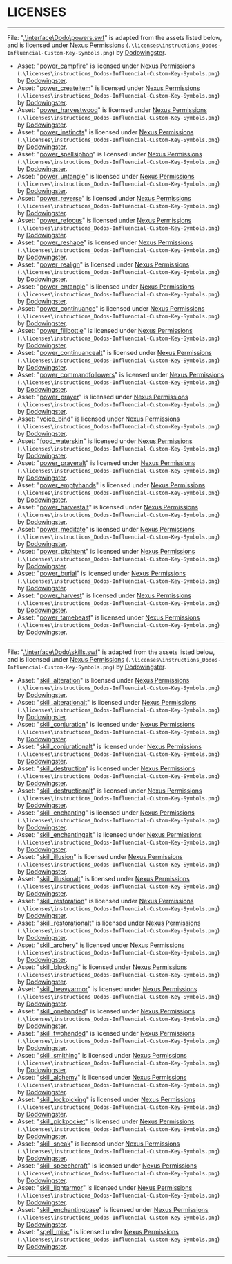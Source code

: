 # LICENSES

---

File: "[.\interface\Dodo\powers.swf](https://www.nexusmods.com/skyrimspecialedition/mods/98619)" is adapted from the assets listed below, and is licensed under [Nexus Permissions](https://www.nexusmods.com/skyrimspecialedition/mods/98619) (`.\licenses\instructions_Dodos-Influencial-Custom-Key-Symbols.png`) by [Dodowingster](https://www.nexusmods.com/users/51260301).

- Asset: "[power_campfire](https://www.nexusmods.com/skyrimspecialedition/mods/98619)" is licensed under [Nexus Permissions](https://www.nexusmods.com/skyrimspecialedition/mods/98619) (`.\licenses\instructions_Dodos-Influencial-Custom-Key-Symbols.png`) by [Dodowingster](https://www.nexusmods.com/users/51260301).
- Asset: "[power_createitem](https://www.nexusmods.com/skyrimspecialedition/mods/98619)" is licensed under [Nexus Permissions](https://www.nexusmods.com/skyrimspecialedition/mods/98619) (`.\licenses\instructions_Dodos-Influencial-Custom-Key-Symbols.png`) by [Dodowingster](https://www.nexusmods.com/users/51260301).
- Asset: "[power_harvestwood](https://www.nexusmods.com/skyrimspecialedition/mods/98619)" is licensed under [Nexus Permissions](https://www.nexusmods.com/skyrimspecialedition/mods/98619) (`.\licenses\instructions_Dodos-Influencial-Custom-Key-Symbols.png`) by [Dodowingster](https://www.nexusmods.com/users/51260301).
- Asset: "[power_instincts](https://www.nexusmods.com/skyrimspecialedition/mods/98619)" is licensed under [Nexus Permissions](https://www.nexusmods.com/skyrimspecialedition/mods/98619) (`.\licenses\instructions_Dodos-Influencial-Custom-Key-Symbols.png`) by [Dodowingster](https://www.nexusmods.com/users/51260301).
- Asset: "[power_spellsiphon](https://www.nexusmods.com/skyrimspecialedition/mods/98619)" is licensed under [Nexus Permissions](https://www.nexusmods.com/skyrimspecialedition/mods/98619) (`.\licenses\instructions_Dodos-Influencial-Custom-Key-Symbols.png`) by [Dodowingster](https://www.nexusmods.com/users/51260301).
- Asset: "[power_untangle](https://www.nexusmods.com/skyrimspecialedition/mods/98619)" is licensed under [Nexus Permissions](https://www.nexusmods.com/skyrimspecialedition/mods/98619) (`.\licenses\instructions_Dodos-Influencial-Custom-Key-Symbols.png`) by [Dodowingster](https://www.nexusmods.com/users/51260301).
- Asset: "[power_reverse](https://www.nexusmods.com/skyrimspecialedition/mods/98619)" is licensed under [Nexus Permissions](https://www.nexusmods.com/skyrimspecialedition/mods/98619) (`.\licenses\instructions_Dodos-Influencial-Custom-Key-Symbols.png`) by [Dodowingster](https://www.nexusmods.com/users/51260301).
- Asset: "[power_refocus](https://www.nexusmods.com/skyrimspecialedition/mods/98619)" is licensed under [Nexus Permissions](https://www.nexusmods.com/skyrimspecialedition/mods/98619) (`.\licenses\instructions_Dodos-Influencial-Custom-Key-Symbols.png`) by [Dodowingster](https://www.nexusmods.com/users/51260301).
- Asset: "[power_reshape](https://www.nexusmods.com/skyrimspecialedition/mods/98619)" is licensed under [Nexus Permissions](https://www.nexusmods.com/skyrimspecialedition/mods/98619) (`.\licenses\instructions_Dodos-Influencial-Custom-Key-Symbols.png`) by [Dodowingster](https://www.nexusmods.com/users/51260301).
- Asset: "[power_realign](https://www.nexusmods.com/skyrimspecialedition/mods/98619)" is licensed under [Nexus Permissions](https://www.nexusmods.com/skyrimspecialedition/mods/98619) (`.\licenses\instructions_Dodos-Influencial-Custom-Key-Symbols.png`) by [Dodowingster](https://www.nexusmods.com/users/51260301).
- Asset: "[power_entangle](https://www.nexusmods.com/skyrimspecialedition/mods/98619)" is licensed under [Nexus Permissions](https://www.nexusmods.com/skyrimspecialedition/mods/98619) (`.\licenses\instructions_Dodos-Influencial-Custom-Key-Symbols.png`) by [Dodowingster](https://www.nexusmods.com/users/51260301).
- Asset: "[power_continuance](https://www.nexusmods.com/skyrimspecialedition/mods/98619)" is licensed under [Nexus Permissions](https://www.nexusmods.com/skyrimspecialedition/mods/98619) (`.\licenses\instructions_Dodos-Influencial-Custom-Key-Symbols.png`) by [Dodowingster](https://www.nexusmods.com/users/51260301).
- Asset: "[power_fillbottle](https://www.nexusmods.com/skyrimspecialedition/mods/98619)" is licensed under [Nexus Permissions](https://www.nexusmods.com/skyrimspecialedition/mods/98619) (`.\licenses\instructions_Dodos-Influencial-Custom-Key-Symbols.png`) by [Dodowingster](https://www.nexusmods.com/users/51260301).
- Asset: "[power_continuancealt](https://www.nexusmods.com/skyrimspecialedition/mods/98619)" is licensed under [Nexus Permissions](https://www.nexusmods.com/skyrimspecialedition/mods/98619) (`.\licenses\instructions_Dodos-Influencial-Custom-Key-Symbols.png`) by [Dodowingster](https://www.nexusmods.com/users/51260301).
- Asset: "[power_commandfollowers](https://www.nexusmods.com/skyrimspecialedition/mods/98619)" is licensed under [Nexus Permissions](https://www.nexusmods.com/skyrimspecialedition/mods/98619) (`.\licenses\instructions_Dodos-Influencial-Custom-Key-Symbols.png`) by [Dodowingster](https://www.nexusmods.com/users/51260301).
- Asset: "[power_prayer](https://www.nexusmods.com/skyrimspecialedition/mods/98619)" is licensed under [Nexus Permissions](https://www.nexusmods.com/skyrimspecialedition/mods/98619) (`.\licenses\instructions_Dodos-Influencial-Custom-Key-Symbols.png`) by [Dodowingster](https://www.nexusmods.com/users/51260301).
- Asset: "[voice_bind](https://www.nexusmods.com/skyrimspecialedition/mods/98619)" is licensed under [Nexus Permissions](https://www.nexusmods.com/skyrimspecialedition/mods/98619) (`.\licenses\instructions_Dodos-Influencial-Custom-Key-Symbols.png`) by [Dodowingster](https://www.nexusmods.com/users/51260301).
- Asset: "[food_waterskin](https://www.nexusmods.com/skyrimspecialedition/mods/98619)" is licensed under [Nexus Permissions](https://www.nexusmods.com/skyrimspecialedition/mods/98619) (`.\licenses\instructions_Dodos-Influencial-Custom-Key-Symbols.png`) by [Dodowingster](https://www.nexusmods.com/users/51260301).
- Asset: "[power_prayeralt](https://www.nexusmods.com/skyrimspecialedition/mods/98619)" is licensed under [Nexus Permissions](https://www.nexusmods.com/skyrimspecialedition/mods/98619) (`.\licenses\instructions_Dodos-Influencial-Custom-Key-Symbols.png`) by [Dodowingster](https://www.nexusmods.com/users/51260301).
- Asset: "[power_emptyhands](https://www.nexusmods.com/skyrimspecialedition/mods/98619)" is licensed under [Nexus Permissions](https://www.nexusmods.com/skyrimspecialedition/mods/98619) (`.\licenses\instructions_Dodos-Influencial-Custom-Key-Symbols.png`) by [Dodowingster](https://www.nexusmods.com/users/51260301).
- Asset: "[power_harvestalt](https://www.nexusmods.com/skyrimspecialedition/mods/98619)" is licensed under [Nexus Permissions](https://www.nexusmods.com/skyrimspecialedition/mods/98619) (`.\licenses\instructions_Dodos-Influencial-Custom-Key-Symbols.png`) by [Dodowingster](https://www.nexusmods.com/users/51260301).
- Asset: "[power_meditate](https://www.nexusmods.com/skyrimspecialedition/mods/98619)" is licensed under [Nexus Permissions](https://www.nexusmods.com/skyrimspecialedition/mods/98619) (`.\licenses\instructions_Dodos-Influencial-Custom-Key-Symbols.png`) by [Dodowingster](https://www.nexusmods.com/users/51260301).
- Asset: "[power_pitchtent](https://www.nexusmods.com/skyrimspecialedition/mods/98619)" is licensed under [Nexus Permissions](https://www.nexusmods.com/skyrimspecialedition/mods/98619) (`.\licenses\instructions_Dodos-Influencial-Custom-Key-Symbols.png`) by [Dodowingster](https://www.nexusmods.com/users/51260301).
- Asset: "[power_burial](https://www.nexusmods.com/skyrimspecialedition/mods/98619)" is licensed under [Nexus Permissions](https://www.nexusmods.com/skyrimspecialedition/mods/98619) (`.\licenses\instructions_Dodos-Influencial-Custom-Key-Symbols.png`) by [Dodowingster](https://www.nexusmods.com/users/51260301).
- Asset: "[power_harvest](https://www.nexusmods.com/skyrimspecialedition/mods/98619)" is licensed under [Nexus Permissions](https://www.nexusmods.com/skyrimspecialedition/mods/98619) (`.\licenses\instructions_Dodos-Influencial-Custom-Key-Symbols.png`) by [Dodowingster](https://www.nexusmods.com/users/51260301).
- Asset: "[power_tamebeast](https://www.nexusmods.com/skyrimspecialedition/mods/98619)" is licensed under [Nexus Permissions](https://www.nexusmods.com/skyrimspecialedition/mods/98619) (`.\licenses\instructions_Dodos-Influencial-Custom-Key-Symbols.png`) by [Dodowingster](https://www.nexusmods.com/users/51260301).

---

File: "[.\interface\Dodo\skills.swf](https://www.nexusmods.com/skyrimspecialedition/mods/98619)" is adapted from the assets listed below, and is licensed under [Nexus Permissions](https://www.nexusmods.com/skyrimspecialedition/mods/98619) (`.\licenses\instructions_Dodos-Influencial-Custom-Key-Symbols.png`) by [Dodowingster](https://www.nexusmods.com/users/51260301).

- Asset: "[skill_alteration](https://www.nexusmods.com/skyrimspecialedition/mods/98619)" is licensed under [Nexus Permissions](https://www.nexusmods.com/skyrimspecialedition/mods/98619) (`.\licenses\instructions_Dodos-Influencial-Custom-Key-Symbols.png`) by [Dodowingster](https://www.nexusmods.com/users/51260301).
- Asset: "[skill_alterationalt](https://www.nexusmods.com/skyrimspecialedition/mods/98619)" is licensed under [Nexus Permissions](https://www.nexusmods.com/skyrimspecialedition/mods/98619) (`.\licenses\instructions_Dodos-Influencial-Custom-Key-Symbols.png`) by [Dodowingster](https://www.nexusmods.com/users/51260301).
- Asset: "[skill_conjuration](https://www.nexusmods.com/skyrimspecialedition/mods/98619)" is licensed under [Nexus Permissions](https://www.nexusmods.com/skyrimspecialedition/mods/98619) (`.\licenses\instructions_Dodos-Influencial-Custom-Key-Symbols.png`) by [Dodowingster](https://www.nexusmods.com/users/51260301).
- Asset: "[skill_conjurationalt](https://www.nexusmods.com/skyrimspecialedition/mods/98619)" is licensed under [Nexus Permissions](https://www.nexusmods.com/skyrimspecialedition/mods/98619) (`.\licenses\instructions_Dodos-Influencial-Custom-Key-Symbols.png`) by [Dodowingster](https://www.nexusmods.com/users/51260301).
- Asset: "[skill_destruction](https://www.nexusmods.com/skyrimspecialedition/mods/98619)" is licensed under [Nexus Permissions](https://www.nexusmods.com/skyrimspecialedition/mods/98619) (`.\licenses\instructions_Dodos-Influencial-Custom-Key-Symbols.png`) by [Dodowingster](https://www.nexusmods.com/users/51260301).
- Asset: "[skill_destructionalt](https://www.nexusmods.com/skyrimspecialedition/mods/98619)" is licensed under [Nexus Permissions](https://www.nexusmods.com/skyrimspecialedition/mods/98619) (`.\licenses\instructions_Dodos-Influencial-Custom-Key-Symbols.png`) by [Dodowingster](https://www.nexusmods.com/users/51260301).
- Asset: "[skill_enchanting](https://www.nexusmods.com/skyrimspecialedition/mods/98619)" is licensed under [Nexus Permissions](https://www.nexusmods.com/skyrimspecialedition/mods/98619) (`.\licenses\instructions_Dodos-Influencial-Custom-Key-Symbols.png`) by [Dodowingster](https://www.nexusmods.com/users/51260301).
- Asset: "[skill_enchantingalt](https://www.nexusmods.com/skyrimspecialedition/mods/98619)" is licensed under [Nexus Permissions](https://www.nexusmods.com/skyrimspecialedition/mods/98619) (`.\licenses\instructions_Dodos-Influencial-Custom-Key-Symbols.png`) by [Dodowingster](https://www.nexusmods.com/users/51260301).
- Asset: "[skill_illusion](https://www.nexusmods.com/skyrimspecialedition/mods/98619)" is licensed under [Nexus Permissions](https://www.nexusmods.com/skyrimspecialedition/mods/98619) (`.\licenses\instructions_Dodos-Influencial-Custom-Key-Symbols.png`) by [Dodowingster](https://www.nexusmods.com/users/51260301).
- Asset: "[skill_illusionalt](https://www.nexusmods.com/skyrimspecialedition/mods/98619)" is licensed under [Nexus Permissions](https://www.nexusmods.com/skyrimspecialedition/mods/98619) (`.\licenses\instructions_Dodos-Influencial-Custom-Key-Symbols.png`) by [Dodowingster](https://www.nexusmods.com/users/51260301).
- Asset: "[skill_restoration](https://www.nexusmods.com/skyrimspecialedition/mods/98619)" is licensed under [Nexus Permissions](https://www.nexusmods.com/skyrimspecialedition/mods/98619) (`.\licenses\instructions_Dodos-Influencial-Custom-Key-Symbols.png`) by [Dodowingster](https://www.nexusmods.com/users/51260301).
- Asset: "[skill_restorationalt](https://www.nexusmods.com/skyrimspecialedition/mods/98619)" is licensed under [Nexus Permissions](https://www.nexusmods.com/skyrimspecialedition/mods/98619) (`.\licenses\instructions_Dodos-Influencial-Custom-Key-Symbols.png`) by [Dodowingster](https://www.nexusmods.com/users/51260301).
- Asset: "[skill_archery](https://www.nexusmods.com/skyrimspecialedition/mods/98619)" is licensed under [Nexus Permissions](https://www.nexusmods.com/skyrimspecialedition/mods/98619) (`.\licenses\instructions_Dodos-Influencial-Custom-Key-Symbols.png`) by [Dodowingster](https://www.nexusmods.com/users/51260301).
- Asset: "[skill_blocking](https://www.nexusmods.com/skyrimspecialedition/mods/98619)" is licensed under [Nexus Permissions](https://www.nexusmods.com/skyrimspecialedition/mods/98619) (`.\licenses\instructions_Dodos-Influencial-Custom-Key-Symbols.png`) by [Dodowingster](https://www.nexusmods.com/users/51260301).
- Asset: "[skill_heavyarmor](https://www.nexusmods.com/skyrimspecialedition/mods/98619)" is licensed under [Nexus Permissions](https://www.nexusmods.com/skyrimspecialedition/mods/98619) (`.\licenses\instructions_Dodos-Influencial-Custom-Key-Symbols.png`) by [Dodowingster](https://www.nexusmods.com/users/51260301).
- Asset: "[skill_onehanded](https://www.nexusmods.com/skyrimspecialedition/mods/98619)" is licensed under [Nexus Permissions](https://www.nexusmods.com/skyrimspecialedition/mods/98619) (`.\licenses\instructions_Dodos-Influencial-Custom-Key-Symbols.png`) by [Dodowingster](https://www.nexusmods.com/users/51260301).
- Asset: "[skill_twohanded](https://www.nexusmods.com/skyrimspecialedition/mods/98619)" is licensed under [Nexus Permissions](https://www.nexusmods.com/skyrimspecialedition/mods/98619) (`.\licenses\instructions_Dodos-Influencial-Custom-Key-Symbols.png`) by [Dodowingster](https://www.nexusmods.com/users/51260301).
- Asset: "[skill_smithing](https://www.nexusmods.com/skyrimspecialedition/mods/98619)" is licensed under [Nexus Permissions](https://www.nexusmods.com/skyrimspecialedition/mods/98619) (`.\licenses\instructions_Dodos-Influencial-Custom-Key-Symbols.png`) by [Dodowingster](https://www.nexusmods.com/users/51260301).
- Asset: "[skill_alchemy](https://www.nexusmods.com/skyrimspecialedition/mods/98619)" is licensed under [Nexus Permissions](https://www.nexusmods.com/skyrimspecialedition/mods/98619) (`.\licenses\instructions_Dodos-Influencial-Custom-Key-Symbols.png`) by [Dodowingster](https://www.nexusmods.com/users/51260301).
- Asset: "[skill_lockpicking](https://www.nexusmods.com/skyrimspecialedition/mods/98619)" is licensed under [Nexus Permissions](https://www.nexusmods.com/skyrimspecialedition/mods/98619) (`.\licenses\instructions_Dodos-Influencial-Custom-Key-Symbols.png`) by [Dodowingster](https://www.nexusmods.com/users/51260301).
- Asset: "[skill_pickpocket](https://www.nexusmods.com/skyrimspecialedition/mods/98619)" is licensed under [Nexus Permissions](https://www.nexusmods.com/skyrimspecialedition/mods/98619) (`.\licenses\instructions_Dodos-Influencial-Custom-Key-Symbols.png`) by [Dodowingster](https://www.nexusmods.com/users/51260301).
- Asset: "[skill_sneak](https://www.nexusmods.com/skyrimspecialedition/mods/98619)" is licensed under [Nexus Permissions](https://www.nexusmods.com/skyrimspecialedition/mods/98619) (`.\licenses\instructions_Dodos-Influencial-Custom-Key-Symbols.png`) by [Dodowingster](https://www.nexusmods.com/users/51260301).
- Asset: "[skill_speechcraft](https://www.nexusmods.com/skyrimspecialedition/mods/98619)" is licensed under [Nexus Permissions](https://www.nexusmods.com/skyrimspecialedition/mods/98619) (`.\licenses\instructions_Dodos-Influencial-Custom-Key-Symbols.png`) by [Dodowingster](https://www.nexusmods.com/users/51260301).
- Asset: "[skill_lightarmor](https://www.nexusmods.com/skyrimspecialedition/mods/98619)" is licensed under [Nexus Permissions](https://www.nexusmods.com/skyrimspecialedition/mods/98619) (`.\licenses\instructions_Dodos-Influencial-Custom-Key-Symbols.png`) by [Dodowingster](https://www.nexusmods.com/users/51260301).
- Asset: "[skill_enchantingbase](https://www.nexusmods.com/skyrimspecialedition/mods/98619)" is licensed under [Nexus Permissions](https://www.nexusmods.com/skyrimspecialedition/mods/98619) (`.\licenses\instructions_Dodos-Influencial-Custom-Key-Symbols.png`) by [Dodowingster](https://www.nexusmods.com/users/51260301).
- Asset: "[spell_misc](https://www.nexusmods.com/skyrimspecialedition/mods/98619)" is licensed under [Nexus Permissions](https://www.nexusmods.com/skyrimspecialedition/mods/98619) (`.\licenses\instructions_Dodos-Influencial-Custom-Key-Symbols.png`) by [Dodowingster](https://www.nexusmods.com/users/51260301).

---

